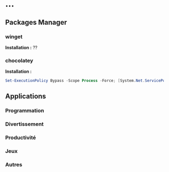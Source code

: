 # ...

## Packages Manager

### winget

**Installation :**
??

### chocolatey

**Installation :**

```powershell
Set-ExecutionPolicy Bypass -Scope Process -Force; [System.Net.ServicePointManager]::SecurityProtocol = [System.Net.ServicePointManager]::SecurityProtocol -bor 3072; iex ((New-Object System.Net.WebClient).DownloadString('https://community.chocolatey.org/install.ps1'))
```

## Applications

### Programmation



### Divertissement


### Productivité


### Jeux


### Autres
